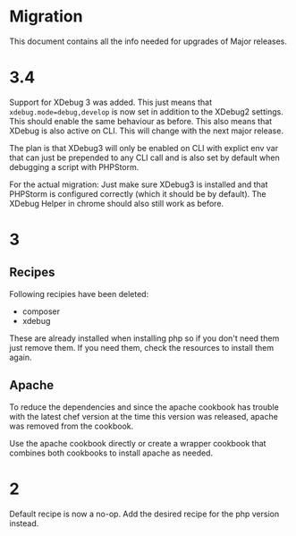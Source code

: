 # Migration

This document contains all the info needed for upgrades of Major releases.

# 3.4
Support for XDebug 3 was added. This just means that `xdebug.mode=debug,develop` is now set in addition to the XDebug2 settings. This should enable
the same behaviour as before. This also means that XDebug is also active on CLI. This will change with the next major release.

The plan is that XDebug3 will only be enabled on CLI with explict env var that can just be prepended to any CLI call and is also set by default
when debugging a script with PHPStorm.

For the actual migration: Just make sure XDebug3 is installed and that PHPStorm is configured correctly (which it should be by default). The XDebug Helper in
chrome should also still work as before.

# 3

## Recipes
Following recipies have been deleted:
  - composer
  - xdebug

These are already installed when installing php so if you don't need them just remove them. If you need them, check the resources to install them again.

## Apache
To reduce the dependencies and since the apache cookbook has trouble with the latest chef version at the time this version was released, apache was removed from the cookbook.

Use the apache cookbook directly or create a wrapper cookbook that combines both cookbooks to install apache as needed.

# 2

Default recipe is now a no-op. Add the desired recipe for the php version instead.